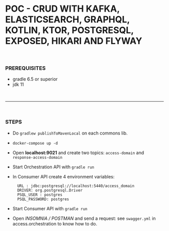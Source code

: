# POC - CRUD WITH KAFKA, ELASTICSEARCH, GRAPHQL, KOTLIN, KTOR, POSTGRESQL, EXPOSED, HIKARI AND FLYWAY


<br> 

### PREREQUISITES

- gradle 6.5 or superior
- jdk 11

<br>

----

<br>

### STEPS


- Do `gradlew publishToMavenLocal` on each commons lib.
- `docker-compose up -d`
- Open **localhost:9021** and create two topics: `access-domain` and `response-access-domain`
- Start Orchestration API with `gradle run` 
- In Consumer API create 4 environment variables:

        URL : jdbc:postgresql://localhost:5440/access_domain
        DRIVER: org.postgresql.Driver
        PSQL_USER : postgres
        PSQL_PASSWORD: postgres

- Start Consumer API with `gradle run`
- Open *INSOMNIA / POSTMAN* and send a request: see `swagger.yml` in access.orchestration to know how to do.
